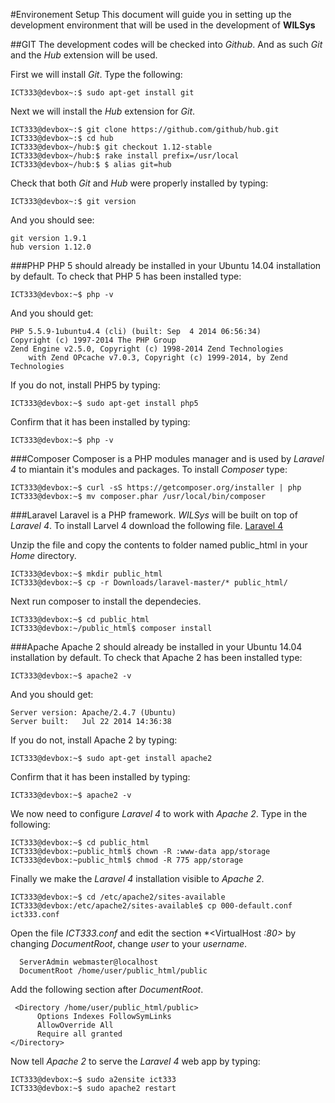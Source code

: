 #Environement Setup
This document will guide you in setting up the development environment that will be used in the development of **WILSys**

##GIT
The development codes will be checked into *Github*. And as such *Git* and the *Hub* extension will be used.

First we will install *Git*. Type the following:
```
ICT333@devbox~:$ sudo apt-get install git
```

Next we will install the *Hub* extension for *Git*.
```
ICT333@devbox~:$ git clone https://github.com/github/hub.git
ICT333@devbox~:$ cd hub
ICT333@devbox~/hub:$ git checkout 1.12-stable
ICT333@devbox~/hub:$ rake install prefix=/usr/local
ICT333@devbox~/hub:$ $ alias git=hub
```

Check that both *Git* and *Hub* were properly installed by typing:
```
ICT333@devbox~:$ git version
```

And you should see:
```
git version 1.9.1
hub version 1.12.0
```

###PHP
PHP 5 should already be installed in your Ubuntu 14.04 installation by default. To check that PHP 5 has been installed type:  
```
ICT333@devbox:~$ php -v
```

And you should get:  
```
PHP 5.5.9-1ubuntu4.4 (cli) (built: Sep  4 2014 06:56:34) 
Copyright (c) 1997-2014 The PHP Group
Zend Engine v2.5.0, Copyright (c) 1998-2014 Zend Technologies
    with Zend OPcache v7.0.3, Copyright (c) 1999-2014, by Zend Technologies
```

If you do not, install PHP5 by typing:
```
ICT333@devbox:~$ sudo apt-get install php5
```

Confirm that it has been installed by typing:
```
ICT333@devbox:~$ php -v
```

###Composer
Composer is a PHP modules manager and is used by *Laravel 4* to miantain it's modules and packages.
To install *Composer* type:
```
ICT333@devbox:~$ curl -sS https://getcomposer.org/installer | php
ICT333@devbox:~$ mv composer.phar /usr/local/bin/composer
```

###Laravel
Laravel is a PHP framework. *WILSys* will be built on top of *Laravel 4*.
To install Larvel 4 download the following file.
[Laravel 4](https://github.com/laravel/laravel/archive/master.zip)  

Unzip the file and copy the contents to folder named public_html in your *Home* directory.
```
ICT333@devbox:~$ mkdir public_html
ICT333@devbox:~$ cp -r Downloads/laravel-master/* public_html/
```

Next run composer to install the dependecies.
```
ICT333@devbox:~$ cd public_html
ICT333@devbox:~/public_html$ composer install
```

###Apache
Apache 2 should already be installed in your Ubuntu 14.04 installation by default. To check that Apache 2 has been installed type:  
```
ICT333@devbox:~$ apache2 -v
```

And you should get:  
```
Server version: Apache/2.4.7 (Ubuntu)
Server built:   Jul 22 2014 14:36:38
```

If you do not, install Apache 2 by typing:
```
ICT333@devbox:~$ sudo apt-get install apache2
```

Confirm that it has been installed by typing:
```
ICT333@devbox:~$ apache2 -v
```

We now need to configure *Laravel 4* to work with *Apache 2*. Type in the following:
```
ICT333@devbox:~$ cd public_html
ICT333@devbox:~public_html$ chown -R :www-data app/storage
ICT333@devbox:~public_html$ chmod -R 775 app/storage
```

Finally we make the *Laravel 4* installation visible to *Apache 2*.
```
ICT333@devbox:~$ cd /etc/apache2/sites-available
ICT333@devbox:/etc/apache2/sites-available$ cp 000-default.conf ict333.conf
```

Open the file *ICT333.conf* and edit the section *<VirtualHost *:80>* by changing *DocumentRoot*, change _user_ to your _username_.
```
  ServerAdmin webmaster@localhost  
  DocumentRoot /home/user/public_html/public
```

Add the following section after *DocumentRoot*.
```
 <Directory /home/user/public_html/public>  
      Options Indexes FollowSymLinks  
      AllowOverride All  
      Require all granted  
</Directory>  
```

Now tell *Apache 2* to serve the *Laravel 4* web app by typing:
```
ICT333@devbox:~$ sudo a2ensite ict333
ICT333@devbox:~$ sudo apache2 restart
```
